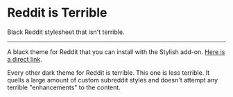 # Reddit is Terrible
Black Reddit stylesheet that isn't terrible.

---

A black theme for Reddit that you can install with the Stylish add-on. [Here is a direct link](https://userstyles.org/styles/134895/reddit-is-terrible).

Every other dark theme for Reddit is terrible. This one is less terrible. It quells a large amount of custom subreddit styles and doesn't attempt any terrible "enhancements" to the content.
